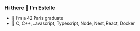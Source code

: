 ### Hi there 👋 I'm Estelle

- 🔭 I’m a 42 Paris graduate 
- 🌱 C, C++, Javascript, Typescript, Node, Nest, React, Docker

<!--
**estelle-rcr/estelle-rcr** is a ✨ _special_ ✨ repository because its `README.md` (this file) appears on your GitHub profile.

Here are some ideas to get you started:

- 🔭 I’m currently working on ...
- 🌱 I’m currently learning ...
- 👯 I’m looking to collaborate on ...
- 🤔 I’m looking for help with ...
- 💬 Ask me about ...
- 📫 How to reach me: ...
- 😄 Pronouns: ...
- ⚡ Fun fact: ...

![Estelle-rcr's GitHub stats](https://github-readme-stats.vercel.app/api?username=estelle-rcr&show_icons=true&theme=radical)
![Top Langs](https://github-readme-stats.vercel.app/api/top-langs/?username=estelle-rcr&layout=compact)
-->
